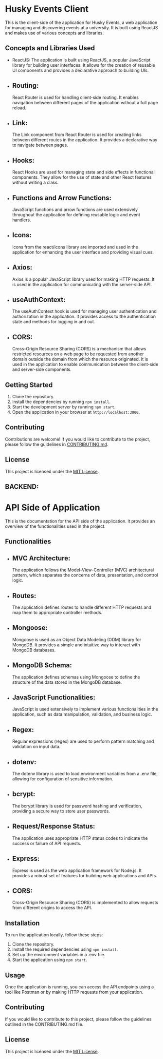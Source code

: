 # Husky Events Client

This is the client-side of the application for Husky Events, a web application for managing and discovering events at a university. It is built using ReactJS and makes use of various concepts and libraries.

## Concepts and Libraries Used

- ReactJS: The application is built using ReactJS, a popular JavaScript library for building user interfaces. It allows for the creation of reusable UI components and provides a declarative approach to building UIs.

- ## Routing:
    React Router is used for handling client-side routing. It enables navigation between different pages of the application without a full page reload.

- ## Link: 
    The Link component from React Router is used for creating links between different routes in the application. It provides a declarative way to navigate between pages.

- ## Hooks:
     React Hooks are used for managing state and side effects in functional components. They allow for the use of state and other React features without writing a class.

- ## Functions and Arrow Functions:
     JavaScript functions and arrow functions are used extensively throughout the application for defining reusable logic and event handlers.

- ## Icons:
     Icons from the react/icons library are imported and used in the application for enhancing the user interface and providing visual cues.

- ## Axios:
     Axios is a popular JavaScript library used for making HTTP requests. It is used in the application for communicating with the server-side API.

- ## useAuthContext: 
     The useAuthContext hook is used for managing user authentication and authorization in the application. It provides access to the authentication state and methods for logging in and out.

- ## CORS:
     Cross-Origin Resource Sharing (CORS) is a mechanism that allows restricted resources on a web page to be requested from another domain outside the domain from which the resource originated. It is used in the application to enable communication between the client-side and server-side components.

## Getting Started

1. Clone the repository.
2. Install the dependencies by running `npm install`.
3. Start the development server by running `npm start`.
4. Open the application in your browser at `http://localhost:3000`.

## Contributing

Contributions are welcome! If you would like to contribute to the project, please follow the guidelines in [CONTRIBUTING.md](/d:/INFO6150-WD/Group-Project/husky-events/client/CONTRIBUTING.md).

## License

This project is licensed under the [MIT License](/d:/INFO6150-WD/Group-Project/husky-events/client/LICENSE).


## BACKEND:


# API Side of Application

This is the documentation for the API side of the application. It provides an overview of the functionalities used in the project.

## Functionalities

- ## MVC Architecture: 
    The application follows the Model-View-Controller (MVC) architectural pattern, which separates the concerns of data, presentation, and control logic.

- ## Routes: 
    The application defines routes to handle different HTTP requests and map them to appropriate controller methods.

- ## Mongoose: 
    Mongoose is used as an Object Data Modeling (ODM) library for MongoDB. It provides a simple and intuitive way to interact with MongoDB databases.

- ## MongoDB Schema: 
    The application defines schemas using Mongoose to define the structure of the data stored in the MongoDB database.

- ## JavaScript Functionalities: 
    JavaScript is used extensively to implement various functionalities in the application, such as data manipulation, validation, and business logic.

- ## Regex:
    Regular expressions (regex) are used to perform pattern matching and validation on input data.

- ## dotenv: 
    The dotenv library is used to load environment variables from a .env file, allowing for configuration of sensitive information.

- ## bcrypt: 
    The bcrypt library is used for password hashing and verification, providing a secure way to store user passwords.

- ## Request/Response Status: 
    The application uses appropriate HTTP status codes to indicate the success or failure of API requests.

- ## Express:
    Express is used as the web application framework for Node.js. It provides a robust set of features for building web applications and APIs.

- ## CORS: 
    Cross-Origin Resource Sharing (CORS) is implemented to allow requests from different origins to access the API.

## Installation

To run the application locally, follow these steps:

1. Clone the repository.
2. Install the required dependencies using `npm install`.
3. Set up the environment variables in a .env file.
4. Start the application using `npm start`.

## Usage

Once the application is running, you can access the API endpoints using a tool like Postman or by making HTTP requests from your application.

## Contributing

If you would like to contribute to this project, please follow the guidelines outlined in the CONTRIBUTING.md file.

## License

This project is licensed under the [MIT License](LICENSE).
